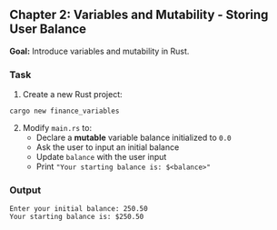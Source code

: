 ## Chapter 2: Variables and Mutability - Storing User Balance

**Goal:** Introduce variables and mutability in Rust.

### Task
1. Create a new Rust project:
```shell
cargo new finance_variables
```
2. Modify `main.rs` to:
   - Declare a **mutable** variable balance initialized to `0.0`
   - Ask the user to input an initial balance
   - Update `balance` with the user input
   - Print `"Your starting balance is: $<balance>"`

### Output
```
Enter your initial balance: 250.50
Your starting balance is: $250.50
```